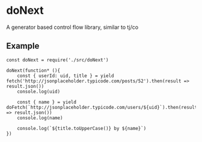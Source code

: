 # doNext
A generator based control flow library, similar to tj/co

## Example
    
    const doNext = require('./src/doNext')

    doNext(function* (){  
        const { userId: uid, title } = yield fetch('http://jsonplaceholder.typicode.com/posts/52').then(result => result.json())
        console.log(uid)
        
        const { name } = yield doFetch(`http://jsonplaceholder.typicode.com/users/${uid}`).then(result => result.json())
        console.log(name)  
        
        console.log(`${title.toUpperCase()} by ${name}`)
    })
